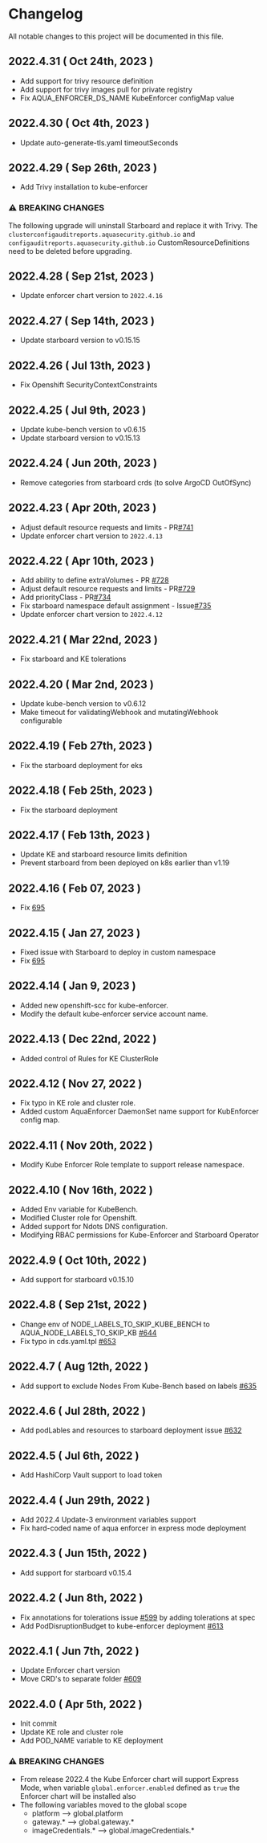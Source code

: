 # Changelog
All notable changes to this project will be documented in this file.

## 2022.4.31 ( Oct 24th, 2023 )
* Add support for trivy resource definition
* Add support for trivy images pull for private registry
* Fix AQUA_ENFORCER_DS_NAME KubeEnforcer configMap value  

## 2022.4.30 ( Oct 4th, 2023 )
* Update auto-generate-tls.yaml timeoutSeconds

## 2022.4.29 ( Sep 26th, 2023 )
* Add Trivy installation to kube-enforcer

### ⚠ BREAKING CHANGES
The following upgrade will uninstall Starboard and replace it with Trivy.
The ```clusterconfigauditreports.aquasecurity.github.io``` and ```configauditreports.aquasecurity.github.io``` CustomResourceDefinitions need to be deleted before upgrading.

## 2022.4.28 ( Sep 21st, 2023 )
* Update enforcer chart version to `2022.4.16`

## 2022.4.27 ( Sep 14th, 2023 )
* Update starboard version to v0.15.15
## 2022.4.26 ( Jul 13th, 2023 )
* Fix Openshift SecurityContextConstraints

## 2022.4.25 ( Jul 9th, 2023 )
* Update kube-bench version to v0.6.15
* Update starboard version to v0.15.13

## 2022.4.24 ( Jun 20th, 2023 )
* Remove categories from starboard crds (to solve ArgoCD OutOfSync)

## 2022.4.23 ( Apr 20th, 2023 )
* Adjust default resource requests and limits - PR[#741](https://github.com/aquasecurity/aqua-helm/pull/741)
* Update enforcer chart version to `2022.4.13`

## 2022.4.22 ( Apr 10th, 2023 )
* Add ability to define extraVolumes - PR [#728](https://github.com/aquasecurity/aqua-helm/pull/728)
* Adjust default resource requests and limits - PR[#729](https://github.com/aquasecurity/aqua-helm/pull/729)
* Add priorityClass - PR[#734](https://github.com/aquasecurity/aqua-helm/pull/734)
* Fix starboard namespace default assignment - Issue[#735](https://github.com/aquasecurity/aqua-helm/issues/735)
* Update enforcer chart version to `2022.4.12`

## 2022.4.21 ( Mar 22nd, 2023 )
* Fix starboard and KE tolerations

## 2022.4.20 ( Mar 2nd, 2023 )
* Update kube-bench version to v0.6.12
* Make timeout for validatingWebhook and mutatingWebhook configurable

## 2022.4.19 ( Feb 27th, 2023 )
* Fix the starboard deployment for eks

## 2022.4.18 ( Feb 25th, 2023 )
* Fix the starboard deployment

## 2022.4.17 ( Feb 13th, 2023 )
* Update KE and starboard resource limits definition
* Prevent starboard from been deployed on k8s earlier than v1.19

## 2022.4.16 ( Feb 07, 2023 )
* Fix [695](https://github.com/aquasecurity/aqua-helm/issues/695)

## 2022.4.15 ( Jan 27, 2023 )
* Fixed issue with Starboard to deploy in custom namespace
* Fix [695](https://github.com/aquasecurity/aqua-helm/issues/695)

## 2022.4.14 ( Jan 9, 2023 )
* Added new openshift-scc for kube-enforcer.
* Modify the default kube-enforcer service account name.

## 2022.4.13 ( Dec 22nd, 2022 )
* Added control of Rules for KE ClusterRole

## 2022.4.12 ( Nov 27, 2022 )
* Fix typo in KE role and cluster role.
* Added custom AquaEnforcer DaemonSet name support for KubEnforcer config map.

## 2022.4.11 ( Nov 20th, 2022 )
* Modify Kube Enforcer Role template to support release namespace.
## 2022.4.10 ( Nov 16th, 2022 )
* Added Env variable for KubeBench.
* Modified Cluster role for Openshift.
* Added support for Ndots DNS configuration.
* Modifying RBAC permissions for Kube-Enforcer and Starboard Operator
## 2022.4.9 ( Oct 10th, 2022 )
* Add support for starboard v0.15.10
## 2022.4.8 ( Sep 21st, 2022 )
* Change env of NODE_LABELS_TO_SKIP_KUBE_BENCH to AQUA_NODE_LABELS_TO_SKIP_KB [#644](https://github.com/aquasecurity/aqua-helm/pull/644)
* Fix typo in cds.yaml.tpl [#653](https://github.com/aquasecurity/aqua-helm/pull/653)
## 2022.4.7 ( Aug 12th, 2022 )
* Add support to exclude Nodes From Kube-Bench based on labels [#635](https://github.com/aquasecurity/aqua-helm/issues/635)
## 2022.4.6 ( Jul 28th, 2022 )
* Add podLables and resources to starboard deployment issue [#632](https://github.com/aquasecurity/aqua-helm/issues/632)
## 2022.4.5 ( Jul 6th, 2022 )
* Add HashiCorp Vault support to load token

## 2022.4.4 ( Jun 29th, 2022 )
* Add 2022.4 Update-3 environment variables support
* Fix hard-coded name of aqua enforcer in express mode deployment
## 2022.4.3 ( Jun 15th, 2022 )
* Add support for starboard v0.15.4
## 2022.4.2 ( Jun 8th, 2022 )
* Fix annotations for tolerations issue [#599](https://github.com/aquasecurity/aqua-helm/issues/599) by adding tolerations at spec
* Add PodDisruptionBudget to kube-enforcer deployment [#613](https://github.com/aquasecurity/aqua-helm/pull/613/files)
## 2022.4.1 ( Jun 7th, 2022 )
* Update Enforcer chart version
* Move CRD's to separate folder [#609](https://github.com/aquasecurity/aqua-helm/pull/609)

## 2022.4.0 ( Apr 5th, 2022 )
* Init commit
* Update KE role and cluster role
* Add POD_NAME variable to KE deployment

### ⚠ BREAKING CHANGES
* From release 2022.4 the Kube Enforcer chart will support Express Mode, when variable `global.enforcer.enabled` defined as `true` the Enforcer chart will be installed also 
* The following variables moved to the global scope
  * platform --> global.platform
  * gateway.* --> global.gateway.*
  * imageCredentials.* --> global.imageCredentials.*
